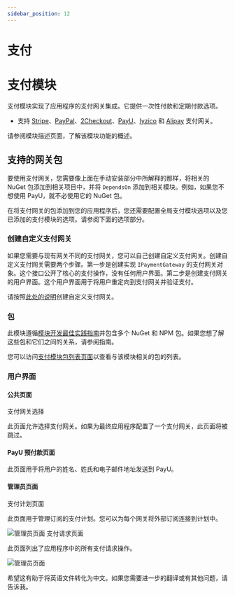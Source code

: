 ```yaml
---
sidebar_position: 12
---
```


# 支付
# 支付模块

支付模块实现了应用程序的支付网关集成。它提供一次性付款和定期付款选项。

* 支持 [Stripe](https://stripe.com/en-in)、[PayPal](https://www.paypal.com/in/home)、[2Checkout](https://www.2checkout.com/)、[PayU](https://corporate.payu.com/)、[Iyzico](https://www.iyzico.com/en) 和 [Alipay](https://global.alipay.com/platform/site/ihome) 支付网关。

请参阅模块描述页面，了解该模块功能的概述。

支持的网关包
--------------------------

要使用支付网关，您需要像上面在手动安装部分中所解释的那样，将相关的 NuGet 包添加到相关项目中，并将 `DependsOn` 添加到相关模块。例如，如果您不想使用 PayU，就不必使用它的 NuGet 包。

在将支付网关的包添加到您的应用程序后，您还需要配置全局支付模块选项以及您已添加的支付模块的选项。请参阅下面的选项部分。

### 创建自定义支付网关

如果您需要与现有网关不同的支付网关，您可以自己创建自定义支付网关。创建自定义支付网关需要两个步骤。第一步是创建实现 `IPaymentGateway` 的支付网关对象。这个接口公开了核心的支付操作，没有任何用户界面。第二步是创建支付网关的用户界面。这个用户界面用于将用户重定向到支付网关并验证支付。

请按照[此处的说明](https://docs.abp.io/en/commercial/7.0/modules/payment-custom-gateway)创建自定义支付网关。

### 包

此模块遵循[模块开发最佳实践指南](https://docs.abp.io/en/abp/latest/Best-Practices/Index)并包含多个 NuGet 和 NPM 包。如果您想了解这些包和它们之间的关系，请参阅指南。

您可以访问[支付模块包列表页面](https://abp.io/packages?moduleName=Volo.Payment)以查看与该模块相关的包的列表。

### 用户界面

#### 公共页面

支付网关选择

此页面允许选择支付网关。如果为最终应用程序配置了一个支付网关，此页面将被跳过。

#### PayU 预付款页面

此页面用于将用户的姓名、姓氏和电子邮件地址发送到 PayU。

#### 管理员页面

支付计划页面

此页面用于管理订阅的支付计划。您可以为每个网关将外部订阅连接到计划中。

![管理员页面](https://raw.githubusercontent.com/Wai-Technologies/raaghu-docs/development/raaghu/docs/en/images/payment-plan.png)
支付请求页面

此页面列出了应用程序中的所有支付请求操作。

![管理员页面](https://raw.githubusercontent.com/Wai-Technologies/raaghu-docs/development/raaghu/docs/en/images/payment-request.png)


希望这有助于将英语文件转化为中文。如果您需要进一步的翻译或有其他问题，请告诉我。

